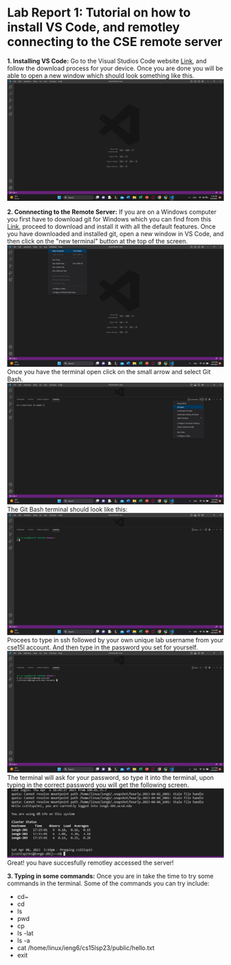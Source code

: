 # Lab Report 1: Tutorial on how to install VS Code, and remotley connecting to the CSE remote server

**1. Installing VS Code:**
 Go to the Visual Studios Code website [Link](https://code.visualstudio.com), and follow the download process for your device. Once you are done you will be able to open a new window which should look something like this.
 ![Image](VSWindow.jpg)
 
 **2. Connnecting to the Remote Server:**
 If you are on a Windows computer you first have to download git for Windows which you can find from this [Link](https://gitforwindows.org/), proceed to download and install it with all the default features. Once you have downloaded and installed git, open a new window in VS Code, and then click on the "new terminal" button at the top of the screen. 
 ![image](https://github.com/aalsadah/cse15l-lab-reports/blob/main/terminal.jpg)
 Once you have the terminal open click on the small arrow and select Git Bash.
 ![image](https://github.com/aalsadah/cse15l-lab-reports/blob/main/gitbash.jpg)
 The Git Bash terminal should look like this:
 ![image](https://github.com/aalsadah/cse15l-lab-reports/blob/main/gitbashterminal.jpg)
 Procees to type in ssh followed by your own unique lab username from your cse15l account. And then type in the password you set for yourself. 
 ![image](https://github.com/aalsadah/cse15l-lab-reports/blob/main/password.jpg)
 The terminal will ask for your password, so type it into the terminal, upon typing in the correct password you will get the following screen. 
 ![image](https://github.com/aalsadah/cse15l-lab-reports/blob/main/loggedin.jpg)
 Great! you have succesfully remotley accessed the server!
 
 **3. Typing in some commands:**
 Once you are in take the time to try some commands in the terminal. Some of the commands you can try include:
 - cd~
 - cd
 - ls
 - pwd
 - cp
 - ls -lat
 - ls -a
 - cat /home/linux/ieng6/cs15lsp23/public/hello.txt
 - exit


 
 
